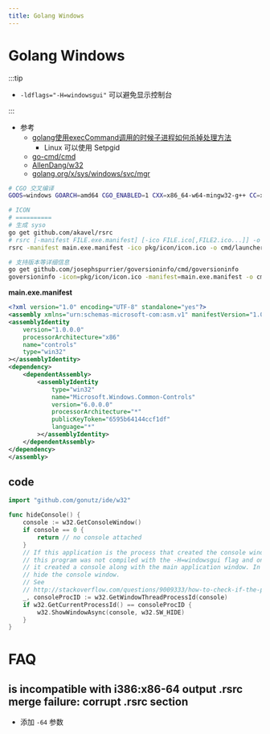 ```yaml
---
title: Golang Windows
---
```


# Golang Windows

:::tip

- `-ldflags="-H=windowsgui"` 可以避免显示控制台

:::

- 参考
  - [golang使用execCommand调用的时候子进程如何杀掉处理方法](https://studygolang.com/articles/7497)
    - Linux 可以使用 Setpgid
  - [go-cmd/cmd](https://github.com/go-cmd/cmd)
  - [AllenDang/w32](https://github.com/AllenDang/w32)
  - [golang.org/x/sys/windows/svc/mgr](https://pkg.go.dev/golang.org/x/sys/windows/svc/mgr)

```bash
# CGO 交叉编译
GOOS=windows GOARCH=amd64 CGO_ENABLED=1 CXX=x86_64-w64-mingw32-g++ CC=x86_64-w64-mingw32-gcc go build main.go

# ICON
# ==========
# 生成 syso
go get github.com/akavel/rsrc
# rsrc [-manifest FILE.exe.manifest] [-ico FILE.ico[,FILE2.ico...]] -o FILE.syso
rsrc -manifest main.exe.manifest -ico pkg/icon/icon.ico -o cmd/launcher/main.syso

# 支持版本等详细信息
go get github.com/josephspurrier/goversioninfo/cmd/goversioninfo
goversioninfo -icon=pkg/icon/icon.ico -manifest=main.exe.manifest -o cmd/launcher/main.syso
```

**main.exe.manifest**

```xml
<?xml version="1.0" encoding="UTF-8" standalone="yes"?>
<assembly xmlns="urn:schemas-microsoft-com:asm.v1" manifestVersion="1.0">
<assemblyIdentity
    version="1.0.0.0"
    processorArchitecture="x86"
    name="controls"
    type="win32"
></assemblyIdentity>
<dependency>
    <dependentAssembly>
        <assemblyIdentity
            type="win32"
            name="Microsoft.Windows.Common-Controls"
            version="6.0.0.0"
            processorArchitecture="*"
            publicKeyToken="6595b64144ccf1df"
            language="*"
        ></assemblyIdentity>
    </dependentAssembly>
</dependency>
</assembly>
```

## code

```go
import "github.com/gonutz/ide/w32"

func hideConsole() {
    console := w32.GetConsoleWindow()
    if console == 0 {
        return // no console attached
    }
    // If this application is the process that created the console window, then
    // this program was not compiled with the -H=windowsgui flag and on start-up
    // it created a console along with the main application window. In this case
    // hide the console window.
    // See
    // http://stackoverflow.com/questions/9009333/how-to-check-if-the-program-is-run-from-a-console
    _, consoleProcID := w32.GetWindowThreadProcessId(console)
    if w32.GetCurrentProcessId() == consoleProcID {
        w32.ShowWindowAsync(console, w32.SW_HIDE)
    }
}
```

# FAQ

## is incompatible with i386:x86-64 output .rsrc merge failure: corrupt .rsrc section

- 添加 `-64` 参数
